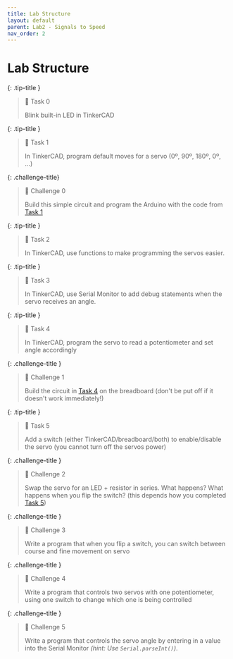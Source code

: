 ```yaml
---
title: Lab Structure
layout: default
parent: Lab2 - Signals to Speed
nav_order: 2
---
```


# Lab Structure

{: .tip-title }
> 📝 Task 0  
>
> Blink built-in LED in TinkerCAD

{: .tip-title }
> 📝 Task 1  
>
> In TinkerCAD, program default moves for a servo (0º, 90º, 180º, 0º, …)

{: .challenge-title}
> 💪 Challenge 0
>
> Build this simple circuit and program the Arduino with the code from [Task 1](Task1)

{: .tip-title }
> 📝 Task 2
>
> In TinkerCAD, use functions to make programming the servos easier.

{: .tip-title }
> 📝 Task 3
>
> In TinkerCAD, use Serial Monitor to add debug statements when the servo receives an angle.

{: .tip-title }
> 📝 Task 4
>
> In TinkerCAD, program the servo to read a potentiometer and set angle accordingly

{: .challenge-title }
> 💪 Challenge 1  
>
> Build the circuit in [Task 4](Task4) on the breadboard (don't be put off if it doesn't work immediately!)

{: .tip-title }
> 📝 Task 5
>
> Add a switch (either TinkerCAD/breadboard/both) to enable/disable the servo (you cannot turn off the servos power)

{: .challenge-title }
> 💪 Challenge 2  
>
> Swap the servo for an LED + resistor in series. What happens? What happens when you flip the switch? (this depends how you completed [Task 5](Task5))


{: .challenge-title }
> 💪 Challenge 3  
>
> Write a program that when you flip a switch, you can switch between course and fine movement on servo

{: .challenge-title }
> 💪 Challenge 4  
>
> Write a program that controls two servos with one potentiometer, using one switch to change which one is being controlled

{: .challenge-title }
> 💪 Challenge 5
>
> Write a program that controls the servo angle by entering in a value into the Serial Monitor *(hint: Use `Serial.parseInt()`)*.